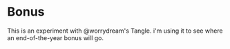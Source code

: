 # Bonus

This is an experiment with @worrydream's Tangle. i'm using it to see where an end-of-the-year bonus will go.